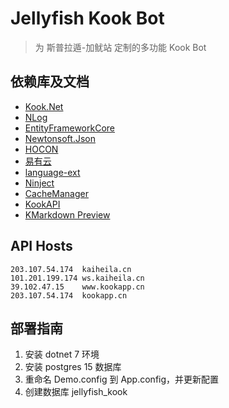 # Jellyfish Kook Bot

> 为 斯普拉遁-加鱿站 定制的多功能 Kook Bot

## 依赖库及文档

* [Kook.Net](https://kooknet.dev/index.html)
* [NLog](https://nlog-project.org/)
* [EntityFrameworkCore](https://docs.microsoft.com/zh-cn/ef/core/)
* [Newtonsoft.Json](https://www.newtonsoft.com/json)
* [HOCON](https://github.com/akkadotnet/HOCON)
* [易有云](https://doc.linkease.com/)
* [language-ext](https://github.com/louthy/language-ext)
* [Ninject](https://github.com/ninject/Ninject/wiki)
* [CacheManager](https://cachemanager.michaco.net/)
* [KookAPI](https://developer.kookapp.cn/doc/reference)
* [KMarkdown Preview](https://www.kookapp.cn/tools/message-builder.html#/kmarkdown)

## API Hosts

```hosts
203.107.54.174  kaiheila.cn
101.201.199.174 ws.kaiheila.cn
39.102.47.15    www.kookapp.cn
203.107.54.174  kookapp.cn
```

## 部署指南

1. 安装 dotnet 7 环境
2. 安装 postgres 15 数据库
3. 重命名 Demo.config 到 App.config，并更新配置
4. 创建数据库 jellyfish_kook

